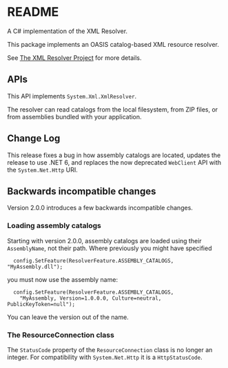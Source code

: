 # README

A C# implementation of the XML Resolver.

This package implements an OASIS catalog-based XML resource resolver.

See [The XML Resolver Project](https://xmlresolver.org/) for more details.

## APIs

This API implements `System.Xml.XmlResolver`.

The resolver can read catalogs from the local filesystem, from ZIP
files, or from assemblies bundled with your application.

## Change Log

This release fixes a bug in how assembly catalogs are located, updates
the release to use .NET 6, and replaces the now deprecated `WebClient`
API with the `System.Net.Http` URI.

## Backwards incompatible changes

Version 2.0.0 introduces a few backwards incompatible changes.

### Loading assembly catalogs

Starting with version 2.0.0, assembly catalogs are loaded using their
`AssemblyName`, not their path. Where previously you might have specified

```
  config.SetFeature(ResolverFeature.ASSEMBLY_CATALOGS, "MyAssembly.dll");
```

you must now use the assembly name:

```
  config.SetFeature(ResolverFeature.ASSEMBLY_CATALOGS,
    "MyAssembly, Version=1.0.0.0, Culture=neutral, PublicKeyToken=null");
```

You can leave the version out of the name.

### The ResourceConnection class

The `StatusCode` property of the `ResourceConnection` class is no longer an integer.
For compatibility with `System.Net.Http` it is a `HttpStatusCode`.
